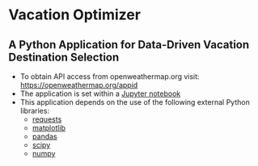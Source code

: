 # Vacation Optimizer
## A Python Application for Data-Driven Vacation Destination Selection
* To obtain API access from openweathermap.org visit: https://openweathermap.org/appid
* The application is set within a [Jupyter notebook](https://jupyter.org/)
* This application depends on the use of the following external Python libraries:
  * [requests](https://docs.python-requests.org/en/latest/) 
  * [matplotlib](https://matplotlib.org/) 
  * [pandas](https://pandas.pydata.org/)
  * [scipy](https://www.scipy.org/) 
  * [numpy](https://numpy.org/)

